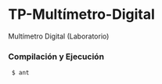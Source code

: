 # TP-Multímetro-Digital

Multímetro Digital (Laboratorio)

### Compilación y Ejecución

```bash
 $ ant
```

